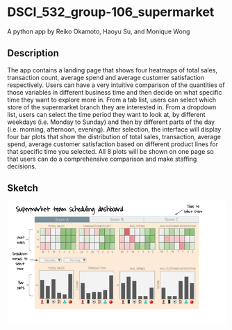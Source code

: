 # DSCI_532_group-106_supermarket
A python app by Reiko Okamoto, Haoyu Su, and Monique Wong

## Description 
The app contains a landing page that shows four heatmaps of total sales, transaction count, average spend and average customer satisfaction respectively. Users can have a very intuitive comparison of the quantities of those variables in different business time and then decide on what specific time they want to explore more in. From a tab list, users can select which store of the supermarket branch they are interested in. From a dropdown list, users can select the time period they want to look at, by different weekdays (i.e. Monday to Sunday) and then by different parts of the day (i.e. morning, afternoon, evening). After selection, the interface will display four bar plots that show the distribution of total sales, transaction, average spend, average customer satisfaction based on different product lines for that specific time you selected. All 8 plots will be shown on one page so that users can do a comprehensive comparison and make staffing decisions.

## Sketch 
![app_sketch](imgs/DSCI-532_app-sketch.png)
